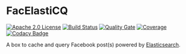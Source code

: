 <!--
Licensed to the Apache Software Foundation (ASF) under one or more
contributor license agreements.  See the NOTICE file distributed with
this work for additional information regarding copyright ownership.
The ASF licenses this file to You under the Apache License, Version 2.0
(the "License"); you may not use this file except in compliance with
the License.  You may obtain a copy of the License at

    http://www.apache.org/licenses/LICENSE-2.0

Unless required by applicable law or agreed to in writing, software
distributed under the License is distributed on an "AS IS" BASIS,
WITHOUT WARRANTIES OR CONDITIONS OF ANY KIND, either express or implied.
See the License for the specific language governing permissions and
limitations under the License.
-->
# FacElastiCQ

[![Apache 2.0 License][li]][ll] [![Build Status][ti]][tl] [![Quality Gate][qgi]][qgl] [![Coverage][coi]][col] [![Codacy Badge][ci]][cl]

A box to cache and query Facebook post(s) powered by [Elasticsearch](https://www.elastic.co/products/elasticsearch).

[qgi]: https://sonarcloud.io/api/badges/gate?key=com.github.agebhar1%3Afacelasticq%3Abrew
[qgl]: https://sonarcloud.io/dashboard?id=com.github.agebhar1%3Afacelasticq%3Abrew
[coi]: https://sonarcloud.io/api/badges/measure?key=com.github.agebhar1%3Afacelasticq%3Abrew&metric=coverage
[col]: https://sonarcloud.io/dashboard?id=com.github.agebhar1%3Afacelasticq%3Abrew
[ci]: https://api.codacy.com/project/badge/Grade/d92c434ff9ee4aa9b5ca14c3fa4b2f0c
[cl]: https://www.codacy.com/app/agebhar1/facelasticq?utm_source=github.com&amp;utm_medium=referral&amp;utm_content=agebhar1/facelasticq&amp;utm_campaign=Badge_Grade
[ti]: https://travis-ci.org/agebhar1/facelasticq.svg
[tl]: https://travis-ci.org/agebhar1/facelasticq
[li]: https://img.shields.io/:license-Apache%202.0-blue.svg
[ll]: https://www.apache.org/licenses/LICENSE-2.0
